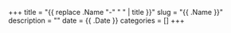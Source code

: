 +++
title = "{{ replace .Name "-" " " | title }}"
slug = "{{ .Name }}"
description = ""
date = {{ .Date }}
categories = []
+++
